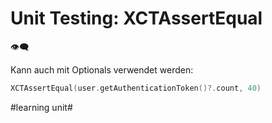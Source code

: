# Unit Testing: XCTAssertEqual
👁️‍🗨️

Kann auch mit Optionals verwendet werden:

```swift
XCTAssertEqual(user.getAuthenticationToken()?.count, 40)
```


#learning unit#